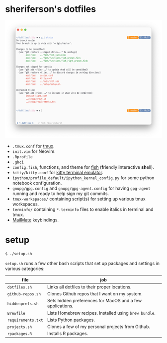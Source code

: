 # sheriferson's dotfiles

![](screenshot.png)

- `.tmux.conf` for [tmux](https://tmux.github.io/ "tmux").
- `init.vim` for Neovim.
- `.Rprofile`
- `.ghci`
- `config.fish`, functions, and theme for [fish](http://fishshell.com/ "fish shell") (**f**riendly **i**nteractive **sh**ell).
- `kitty/kitty.conf` for [kitty terminal emulator](https://github.com/kovidgoyal/kitty/ "kitty terminal emulator").
- `ipython/profile_default/ipython_kernel_config.py` for some python notebook configuration.
- `gnupg/gpg.config` and `gnupg/gpg-agent.config` for having `gpg-agent` running and ready to help sign my git commits.
- `tmux-workspaces/` containing script(s) for setting up various tmux workspaces.
- `terminfo/` containing `*.terminfo` files to enable italics in terminal and tmux.
- [MailMate] keybindings.

[MailMate]: https://freron.com "MailMate IMAP email client"

# setup

```bash
$ ./setup.sh
```

`setup.sh` runs a few other bash scripts that set up packages and settings in various categories:

| file               | job                                                       |
|--------------------|-----------------------------------------------------------|
| `dotfiles.sh`      | Links all dotfiles to their proper locations.             |
| `github-repos.sh`  | Clones Github repos that I want on my system.             |
| `hiddenprefs.sh`   | Sets hidden preferences for MacOS and a few applications. |
| `Brewfile`         | Lists Homebrew recipes. Installed using `brew bundle`.    |
| `requirements.txt` | Lists Python packages.                                    |
| `projects.sh`      | Clones a few of my personal projects from Github.         |
| `rpackages.R`      | Installs R packages.                                      |
